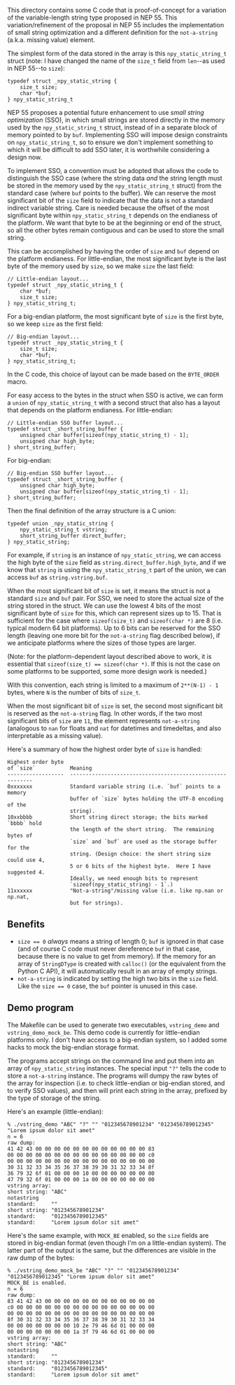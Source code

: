 This directory contains some C code that is proof-of-concept for a
variation of the variable-length string type proposed in NEP 55.
This variation/refinement of the proposal in NEP 55 includes the implementation
of small string optimization and a different definition for the `not-a-string`
(a.k.a. missing value) element.

The simplest form of the data stored in the array is this `npy_static_string_t`
struct (note: I have changed the name of the `size_t` field from `len`--as used
in NEP 55--to `size`):

    typedef struct _npy_static_string {
        size_t size;
        char *buf;
    } npy_static_string_t

NEP 55 proposes a potential future enhancement to use *small string optimization*
(SSO), in which small strings are stored directly in the memory used by the
`npy_static_string_t` struct, instead of in a separate block of memory pointed to
by `buf`.  Implementing SSO will impose design constraints on `npy_static_string_t`,
so to ensure we don't implement something to which it will be difficult to add SSO
later, it is worthwhile considering a design now.

To implement SSO, a convention must be adopted that allows the code to
distinguish the SSO case (where the string data *and* the string length must
be stored in the memory used by the `npy_static_string_t` struct) from the standard
case (where `buf` points to the buffer).  We can reserve the most significant bit
of the `size` field to indicate that the data is not a standard indirect variable
string.  Care is needed because the offset of the most significant byte within
`npy_static_string_t` depends on the endianess of the platform.  We want that byte
to be at the beginning or end of the struct, so all the other bytes remain
contiguous and can be used to store the small string.

This can be accomplished by having the order of `size` and `buf` depend on the
platform endianess.  For little-endian, the most significant byte is the last
byte of the memory used by `size`, so we make `size` the last field:

    // Little-endian layout...
    typedef struct _npy_static_string_t {
        char *buf;
        size_t size;
    } npy_static_string_t;

For a big-endian platform, the most significant byte of `size` is the first
byte, so we keep `size` as the first field:

    // Big-endian layout...
    typedef struct _npy_static_string_t {
        size_t size;
        char *buf;
    } npy_static_string_t;

In the C code, this choice of layout can be made based on the `BYTE_ORDER`
macro.

For easy access to the bytes in the struct when SSO is active, we can form
a `union` of `npy_static_string_t` with a second struct that also has a layout
that depends on the platform endianess.  For little-endian:

    // Little-endian SSO buffer layout...
    typedef struct _short_string_buffer {
        unsigned char buffer[sizeof(npy_static_string_t) - 1];
        unsigned char high_byte;
    } short_string_buffer;

For big-endian:

    // Big-endian SSO buffer layout...
    typedef struct _short_string_buffer {
        unsigned char high_byte;
        unsigned char buffer[sizeof(npy_static_string_t) - 1];
    } short_string_buffer;

Then the final definition of the array structure is a C union:

    typedef union _npy_static_string {
        npy_static_string_t vstring;
        short_string_buffer direct_buffer;
    } npy_static_string;

For example, if `string` is an instance of `npy_static_string`, we can
access the high byte of the `size` field as `string.direct_buffer.high_byte`,
and if we know that `string` is using the `npy_static_string_t` part of
the union, we can access `buf` as `string.vstring.buf`.

When the most significant bit of `size` is set, it means the struct is not
a standard `size` and `buf` pair.  For SSO, we need to store the actual size
of the string stored in the struct.  We can use the lowest 4 bits of the
most significant byte of `size` for this, which can represent sizes up to 15.
That is sufficient for the case where `sizeof(size_t)` and `sizeof(char *)`
are 8 (i.e. typical modern 64 bit platforms).  Up to 6 bits can be reserved
for the SSO length (leaving one more bit for the `not-a-string` flag
described below), if we anticipate platforms where the sizes of those types
are larger.

(Note: for the platform-dependent layout described above to work, it is
essential that `sizeof(size_t) == sizeof(char *)`.  If this is not the case
on some platforms to be supported, some more design work is needed.)

With this convention, each string is limited to a maximum of `2**(N-1) - 1`
bytes, where `N` is the number of bits of `size_t`.

When the most significant bit of `size` is set, the second most significant
bit is reserved as the `not-a-string` flag.  In other words, if the two
most significant bits of `size` are `11`, the element represents `not-a-string`
(analogous to `nan` for floats and `nat` for datetimes and timedeltas, and
also interpretable as a missing value).

Here's a summary of how the highest order byte of `size` is handled:

    Highest order byte
    of `size`           Meaning
    ------------------  ----------------------------------------------------------
    0xxxxxxx            Standard variable string (i.e. `buf` points to a memory
                        buffer of `size` bytes holding the UTF-8 encoding of the
                        string).
    10xxbbbb            Short string direct storage; the bits marked `bbbb` hold
                        the length of the short string.  The remaining bytes of
                        `size` and `buf` are used as the storage buffer for the
                        string. (Design choice: the short string size could use 4,
                        5 or 6 bits of the highest byte.  Here I have suggested 4.
                        Ideally, we need enough bits to represent
                        `sizeof(npy_static_string) - 1`.)
    11xxxxxx            "Not-a-string"/missing value (i.e. like np.nan or np.nat,
                        but for strings).


Benefits
--------

* `size == 0` *always* means a string of length 0; `buf` is ignored in that
  case (and of course C code must never dereference `buf` in that case, because
  there is no value to get from memory).  If the memory for an array of
  `StringDType` is created with `calloc()` (or the equivalent from the Python
  C API), it will automatically result in an array of empty strings.
* `not-a-string` is indicated by setting the high two bits in the `size` field.
  Like the `size == 0` case, the `buf` pointer is unused in this case.

Demo program
------------
The Makefile can be used to generate two executables, `vstring_demo` and
`vstring_demo_mock_be`.  This demo code is currently for little-endian
platforms only.  I don't have access to a big-endian system, so I added
some hacks to mock the big-endian storage format.

The programs accept strings on the command line and put them into an array
of `npy_static_string` instances.  The special input `"?"` tells the code
to store a `not-a-string` instance.  The programs will dumpy the raw bytes
of the array for inspection (i.e. to check little-endian or big-endian
stored, and to verify SSO values), and then will print each string in the
array, prefixed by the type of storage of the string.

Here's an example (little-endian):

    % ./vstring_demo "ABC" "?" "" "012345678901234" "0123456789012345" "Lorem ipsum dolor sit amet"
    n = 6
    raw dump:
    41 42 43 00 00 00 00 00 00 00 00 00 00 00 00 83 
    00 00 00 00 00 00 00 00 00 00 00 00 00 00 00 c0 
    00 00 00 00 00 00 00 00 00 00 00 00 00 00 00 00 
    30 31 32 33 34 35 36 37 38 39 30 31 32 33 34 8f 
    36 79 32 6f 01 00 00 00 10 00 00 00 00 00 00 00 
    47 79 32 6f 01 00 00 00 1a 00 00 00 00 00 00 00 
    vstring array:
    short string: "ABC"
    notastring
    standard:     ""
    short string: "012345678901234"
    standard:     "0123456789012345"
    standard:     "Lorem ipsum dolor sit amet"

Here's the same example, with `MOCK_BE` enabled, so the `size` fields
are stored in big-endian format (even though I'm on a little-endian
system).  The latter part of the output is the same, but the differences
are visible in the raw dump of the bytes:

    % ./vstring_demo_mock_be "ABC" "?" "" "012345678901234" "0123456789012345" "Lorem ipsum dolor sit amet"
    MOCK_BE is enabled.
    n = 6
    raw dump:
    83 41 42 43 00 00 00 00 00 00 00 00 00 00 00 00 
    c0 00 00 00 00 00 00 00 00 00 00 00 00 00 00 00 
    00 00 00 00 00 00 00 00 00 00 00 00 00 00 00 00 
    8f 30 31 32 33 34 35 36 37 38 39 30 31 32 33 34 
    00 00 00 00 00 00 00 10 2e 79 46 6d 01 00 00 00 
    00 00 00 00 00 00 00 1a 3f 79 46 6d 01 00 00 00 
    vstring array:
    short string: "ABC"
    notastring
    standard:     ""
    short string: "012345678901234"
    standard:     "0123456789012345"
    standard:     "Lorem ipsum dolor sit amet"
